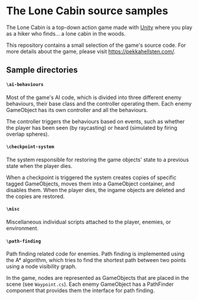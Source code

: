 # The Lone Cabin source samples
The Lone Cabin is a top-down action game made with [Unity](https://unity.com/) where you play as a hiker who finds... a lone cabin in the woods. 

This repository contains a small selection of the game's source code. For more details about the game, please visit https://pekkahellsten.com/.

## Sample directories

#### `\ai-behaviours`
Most of the game's AI code, which is divided into three different enemy behaviours, their base class and the controller operating them. 
Each enemy GameObject has its own controller and all the behaviours. 

The controller triggers the behaviours based on events, such as whether the player has been seen (by raycasting) or heard (simulated by firing overlap spheres).

#### `\checkpoint-system`
The system responsible for restoring the game objects' state to a previous state when the player dies. 

When a checkpoint is triggered the system creates copies of specific tagged GameObjects, moves them into a GameObject container, and disables them. 
When the player dies, the ingame objects are deleted and the copies are restored. 
		
#### `\misc`
Miscellaneous individual scripts attached to the player, enemies, or environment.	
	
#### `\path-finding`
Path finding related code for enemies. Path finding is implemented using the A* algorithm, which tries to find the shortest path between two points using a node visibility graph.

In the game, nodes are represented as GameObjects that are placed in the scene (see `Waypoint.cs`). Each enemy GameObject has a PathFinder component that provides them the interface for path finding.
